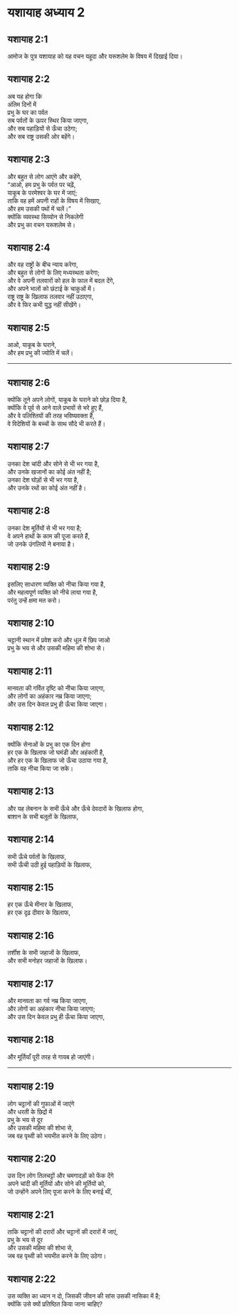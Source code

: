 # यशायाह अध्याय 2

## यशायाह 2:1  
आमोज के पुत्र यशायाह को यह वचन यहूदा और यरूशलेम के विषय में दिखाई दिया।

## यशायाह 2:2  
अब यह होगा कि  
अंतिम दिनों में  
प्रभु के घर का पर्वत  
सब पर्वतों के ऊपर स्थिर किया जाएगा,  
और सब पहाड़ियों से ऊँचा उठेगा;  
और सब राष्ट्र उसकी ओर बहेंगे।

## यशायाह 2:3  
और बहुत से लोग आएंगे और कहेंगे,  
“आओ, हम प्रभु के पर्वत पर चढ़ें,  
याकूब के परमेश्वर के घर में जाएं;  
ताकि वह हमें अपनी राहों के विषय में सिखाए,  
और हम उसकी पथों में चलें।”  
क्योंकि व्यवस्था सिय्योन से निकलेगी  
और प्रभु का वचन यरूशलेम से।

## यशायाह 2:4  
और वह राष्ट्रों के बीच न्याय करेगा,  
और बहुत से लोगों के लिए मध्यस्थता करेगा;  
और वे अपनी तलवारों को हल के फाल में बदल देंगे,  
और अपने भालों को छंटाई के चाकुओं में।  
राष्ट्र राष्ट्र के खिलाफ तलवार नहीं उठाएगा,  
और वे फिर कभी युद्ध नहीं सीखेंगे।

## यशायाह 2:5  
आओ, याकूब के घराने,  
और हम प्रभु की ज्योति में चलें।

---

## यशायाह 2:6  
क्योंकि तूने अपने लोगों, याकूब के घराने को छोड़ दिया है,  
क्योंकि वे पूर्व से आने वाले प्रभावों से भरे हुए हैं,  
और वे पलिश्तियों की तरह भविष्यवक्ता हैं,  
वे विदेशियों के बच्चों के साथ सौदे भी करते हैं।

## यशायाह 2:7  
उनका देश चांदी और सोने से भी भर गया है,  
और उनके खजानों का कोई अंत नहीं है;  
उनका देश घोड़ों से भी भर गया है,  
और उनके रथों का कोई अंत नहीं है।

## यशायाह 2:8  
उनका देश मूर्तियों से भी भर गया है;  
वे अपने हाथों के काम की पूजा करते हैं,  
जो उनके उंगलियों ने बनाया है।

## यशायाह 2:9  
इसलिए साधारण व्यक्ति को नीचा किया गया है,  
और महत्वपूर्ण व्यक्ति को नीचे लाया गया है,  
परंतु उन्हें क्षमा मत करो।

## यशायाह 2:10  
चट्टानी स्थान में प्रवेश करो और धूल में छिप जाओ  
प्रभु के भय से और उसकी महिमा की शोभा से।

## यशायाह 2:11  
मानवता की गर्वित दृष्टि को नीचा किया जाएगा,  
और लोगों का अहंकार नम्र किया जाएगा;  
और उस दिन केवल प्रभु ही ऊँचा किया जाएगा।

## यशायाह 2:12  
क्योंकि सेनाओं के प्रभु का एक दिन होगा  
हर एक के खिलाफ जो घमंडी और अहंकारी है,  
और हर एक के खिलाफ जो ऊँचा उठाया गया है,  
ताकि वह नीचा किया जा सके।

## यशायाह 2:13  
और यह लेबनान के सभी ऊँचे और ऊँचे देवदारों के खिलाफ होगा,  
बाशान के सभी बलूतों के खिलाफ,

## यशायाह 2:14  
सभी ऊँचे पर्वतों के खिलाफ,  
सभी ऊँची उठी हुई पहाड़ियों के खिलाफ,

## यशायाह 2:15  
हर एक ऊँचे मीनार के खिलाफ,  
हर एक दृढ़ दीवार के खिलाफ,

## यशायाह 2:16  
तर्शीश के सभी जहाजों के खिलाफ,  
और सभी मनोहर जहाजों के खिलाफ।

## यशायाह 2:17  
और मानवता का गर्व नम्र किया जाएगा,  
और लोगों का अहंकार नीचा किया जाएगा;  
और उस दिन केवल प्रभु ही ऊँचा किया जाएगा,

## यशायाह 2:18  
और मूर्तियाँ पूरी तरह से गायब हो जाएंगी।

---

## यशायाह 2:19  
लोग चट्टानों की गुफाओं में जाएंगे  
और धरती के छिद्रों में  
प्रभु के भय से दूर  
और उसकी महिमा की शोभा से,  
जब वह पृथ्वी को भयभीत करने के लिए उठेगा।

## यशायाह 2:20  
उस दिन लोग तिलचट्टों और चमगादड़ों को फेंक देंगे  
अपने चांदी की मूर्तियों और सोने की मूर्तियों को,  
जो उन्होंने अपने लिए पूजा करने के लिए बनाई थीं,

## यशायाह 2:21  
ताकि चट्टानों की दरारों और चट्टानों की दरारों में जाएं,  
प्रभु के भय से दूर  
और उसकी महिमा की शोभा से,  
जब वह पृथ्वी को भयभीत करने के लिए उठेगा।

## यशायाह 2:22  
उस व्यक्ति का ध्यान न दो, जिसकी जीवन की सांस उसकी नासिका में है;  
क्योंकि उसे क्यों प्रतिष्ठित किया जाना चाहिए?
